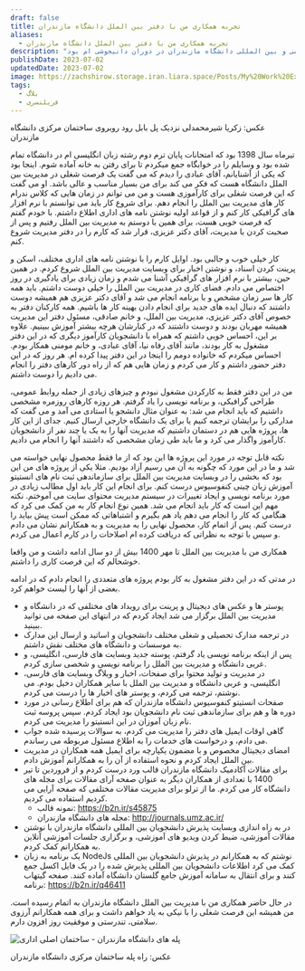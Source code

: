 ```yaml
---
draft: false
title: تجربه همکاری من با دفتر بین الملل دانشگاه مازندران
aliases:
  - تجربه همکاری من با دفتر بین الملل دانشگاه مازندران
description: "یکی از تجربه های کاری ام که خیلی بهش افتخار می کنم همکاری با مدیریت همکاری های علمی و بین المللی دانشگاه مازندران در دوران دانیجوشی ام بود. "
publishDate: 2023-07-02
updatedDate: 2023-07-02
image: https://zachshirow.storage.iran.liara.space/Posts/My%20Work%20Experience%20at%20OISC.jpg
tags:
  - بلاگ
  - فریلنسری
---
```



عکس: زکریا شیرمحمدلی نزدیک پل بابل رود روبروی ساختمان مرکزی دانشگاه مازندران

تیرماه سال 1398 بود که امتحانات پایان ترم دوم رشته زبان انگلیسی ام در دانشگاه تمام شده بود و وسایلم را در خوابگاه جمع میکردم تا برای رفتن به خانه آماده شوم. اینجا بود که یکی از آشنایانم، آقای عبادی را دیدم که می گفت یک فرصت شغلی در مدیریت بین الملل دانشگاه هست که فکر می کند برای من بسیار مناسب و عالی باشد. او می گفت که این فرصت شغلی برای کارآموزی هست و من می توانم در زمان هایی که کلاس ندرام کار های مدیریت بین الملل را انجام دهم. برای شروع کار باید می توانستم با نرم افزار های گرافیکی کار کنم و از قواعد اولیه نوشتن نامه های اداری اطلاع داشتم. با خودم گفتم که فرصت خوبی هست، برای همین با دوستم به مدیریت بین الملل رفتیم و پس از صحبت کردن با مدیریت، آقای دکتر عزیزی، قرار شد که کارم را در دفتر مدیریت شروع کنم. 

کار خیلی خوب و جالبی بود. اوایل کارم را با نوشتن نامه های اداری مختلف، اسکن و پرینت کردن اسناد، و نوشتن اخبار برای وبسایت مدیریت بین الملل شروع کردم. در همین حین، بیشتر با نرم افزار های گرافیکی آشنا می شدم و زمان زیادی برای یادگیری در روز اختصاص می دادم. فضای کاری در مدیریت بین الملل را خیلی دوست داشتم. باید همه کار ها سر زمان مشخص و با برنامه انجام می شد و آقای دکتر عزیزی هم همیشه دوست داشتند که دنبال ایده های جدید برای انجام دادن بهینه کار ها باشیم. همه کارکنان دفتر به خصوص آقای دکتر عزیزی، مدیریت بین الملل، و خانم صادقی، مسئول دفتر این مدیریت همیشه مهربان بودند و دوست داشتند که در کنارشان هرچه بیشتر آموزش ببینیم. علاوه بر این، احساس خوبی داشتم که همراه با دانشجویان کارآموز دیگری که در این دفتر مشغول به کار بودند، مانند آقای رفاه نیا، آقای عبادی، و خانم مومنی همکار بودم. احساس میکردم که خانواده دومم را اینجا در این دفتر پیدا کرده ام. هر روز که در این دفتر حضور داشتم و کار می کردم و زمان هایی هم که از راه دور کارهای دفتر را انجام می دادیم را دوست داشتم. 

من در این دفتر فقط به کارکردن مشغول نبودم و چیزهای زیادی از جمله روابط عمومی، طراحی گرافیکی، و برنامه نویسی را یاد گرفتم. هر روزه کارهای روزمره مشخصی داشتیم که باید انجام می شد: به عنوان مثال دانشجو یا استادی می آمد و می گفت که مدارکی را برایشان ترجمه کنیم یا برای یک دانشگاه خارجی ارسال کنیم. جدای از این کار ها، پروژه هایی هم در دستمان داشتیم که مدیریت آنها را به یک یا چند نفر از دانشجویان کارآموز واگذار می کرد و ما باید طی زمان مشخصی که داشتند آنها را انجام می دادیم. 

نکته قابل توجه در مورد این پروژه ها این بود که از ما فقط محصول نهایی خواسته می شد و ما در این مورد که چگونه به آن می رسیم آزاد بودیم. مثلا یکی از پروژه های من این بود که بخشی را در وبسایت مدیریت بین الملل برای سازماندهی ثبت نام های انستیتو آموزش زبان چینی کنفوسیوس درست کنم. برای انجام این کار باید اول مطالب زیادی در مورد برنامه نویسی و ایجاد تغییرات در سیستم مدیریت محتوای سایت می آموختم. نکته مهم این است که کار باید انجام می شد. همین نوع انجام کار به من کمک می کرد که هنگامی که کار را انجام می دهم یاد هم بگیرم و اشتباهاتی که ممکن است پیش بیاید را درست کنم. پس از اتمام کار، محصول نهایی را به مدیریت و به همکارانم نشان می دادم و سپس با توجه به نظراتی که دریافت کرده ام اصلاحات را در کارم اعمال می کردم. 

همکاری من با مدیریت بین الملل تا مهر 1400 بیش از دو سال ادامه داشت و من واقعا خوشحالم که این فرصت کاری را داشتم. 

در مدتی که در این دفتر مشغول به کار بودم پروژه های متعددی را انجام دادم که در ادامه بعضی از آنها را لیست خواهم کرد. 

- پوستر ها و عکس های دیجیتال و پرینت برای رویداد های مختلفی که در دانشگاه و مدیریت بین الملل برگزار می شد ایجاد کردم که در انتهای این صفحه می توانید ببینید. 
- در ترجمه مدارک تحصیلی و شغلی مختلف دانشجویان و اساتید و ارسال این مدارک به موسسات و دانشگاه های مختلف نقش داشتم. 
- پس از اینکه برنامه نویسی یاد گرفتم، پوسته جدید وبسایت های فارسی، انگلیسی، و عربی دانشگاه و مدیریت بین الملل را برنامه نویسی و شخصی سازی کردم. 
- در مدیریت و تولید محتوا برای صفحات، اخبار و وبلاگ وبسایت های فارسی، انگلیسی، و عربی دانشگاه و مدیریت بین الملل با سایر همکاران دخیل بودم. می نوشتم، ترجمه می کردم، و پوستر های اخبار ها را درست می کردم. 
- صفحات انستیتو کنفوسیوس دانشگاه مازندران که هم برای اطلاع رسانی در مورد دوره ها و هم برای سازماندهی ثبت نام دانشجویان بود ایجاد کردم. سپس پروسه ثبت نام زبان آموزان در این انستیتو را مدیریت می کردم.
- گاهی اوقات ایمیل های دفتر را مدیریت می کردم، به سوالات پرسیده شده جواب می دادم، و درخواست های خدمات را به اطلاع مسئول مربوطه می رساندم. 
- امضای دیجیتال مخصوص و با مضمون یکپارچه برای ایمیل همه همکاران در مدیریت بین الملل ایجاد کردم و نحوه استفاده از آن را به همکارانم آموزش دادم. 
- برای مقالات آکادمیک دانشگاه مازندران قالب ورد درست کردم و از فروردین تا تیر 1400 با تعدادی از همکاران دیگر به عنوان صفحه آرای مقالات برای مجله های دانشگاه کار می کردم. ما از ترلو برای مدیریت مقالات مختلفی که صفحه آرایی می کردیم استفاده می کردیم. 
	- نمونه قالب: https://b2n.ir/s45875
	- مجله های دانشگاه مازندران: http://journals.umz.ac.ir/
- در به راه اندازی وبسایت پذیرش دانشجویان بین المللی دانشگاه مازندران با نوشتن مقالات آموزشی، ضبط کردن ویدیو های آموزشی، و برگزاری جلسات آموزشی آنلاین به همکارانم کمک کردم. 
- یک برنامه به زبان NodeJs نوشتم که به همکارانم در پذیرش دانشجویان بین المللی کمک می کرد اطلاعات دانشجویان بین المللی پذیرش شده را در یک فایل اکسل جمع کنند و برای انتقال به سامانه آموزش جامع گلستان دانشگاه آماده کنند. صفحه گیتهاب برنامه: https://b2n.ir/q46411

در حال حاضر همکاری من با مدیریت بین الملل دانشگاه مازندران به اتمام رسیده است. من همیشه این فرصت شغلی را با نیکی به یاد خواهم داشت و برای همه همکارانم آرزوی سلامتی، تندرستی و موفقیت روز افزون دارم. 

![پله های دانشگاه مازندران - ساختمان اصلی اداری](https://zachshirow.storage.iran.liara.space/Posts/UniversityOfMazandaranStairs.jpg)

عکس: راه پله ساختمان مرکزی دانشگاه مازندران